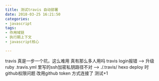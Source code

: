 ```yaml
---
title: 测试travis 自动部署
date: 2018-03-25 16:21:50
categories: 
- javascript 
tags: 
- 作用域链
- 执行期上下文
- javascript核心

---
```


travis 真是一步一个坑，这么难用 真有那么多人用吗
travis login报错 --> 升级ruby
.travis.yml 里写的ssh加密私钥路径不对  --> ./.travis/
hexo deploy 时github权限问题
改用github token 方式连接了
测试+1
